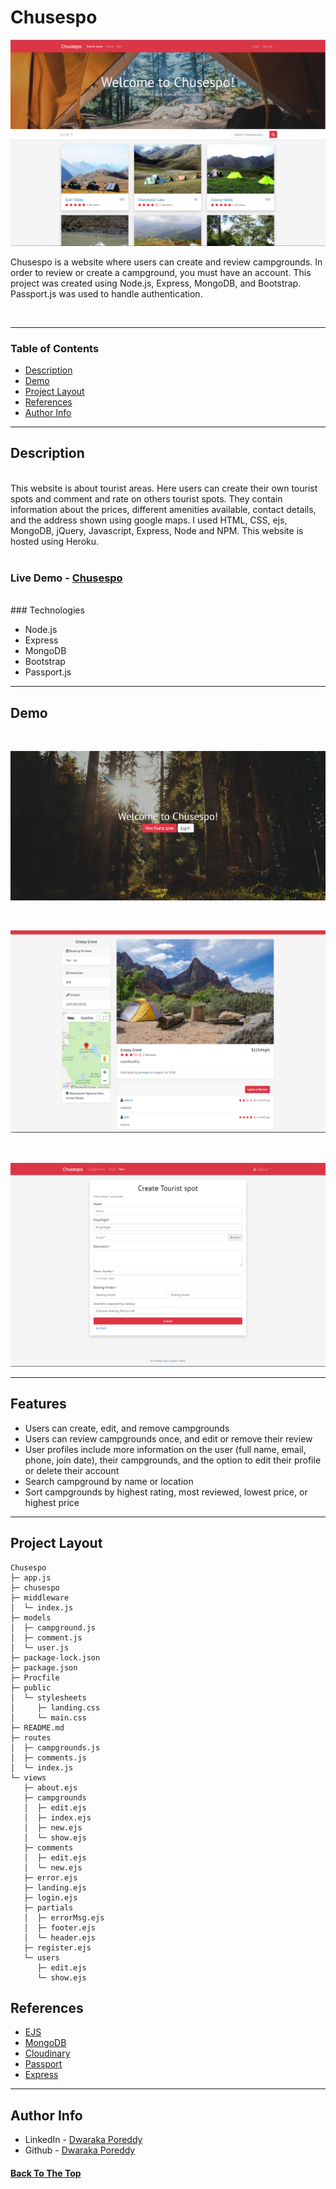# Chusespo

![Project Image](README_IMAGES/1.jpeg)

Chusespo is a website where users can create and review campgrounds. In order to review or create a campground, you must have an account.
This project was created using Node.js, Express, MongoDB, and Bootstrap. Passport.js was used to handle authentication.

<br>


---

### Table of Contents

- [Description](#Description)
- [Demo](#demo)
- [Project Layout](#project-layout)
- [References](#references)
- [Author Info](#author-info)

---

## Description
<br>
This website is about tourist areas. Here users can create their own tourist spots and comment and rate on others tourist spots. They contain information about the prices, different amenities available, contact details, and the address shown using google maps. I used HTML, CSS, ejs, MongoDB, jQuery, Javascript, Express, Node and NPM. This website is hosted using Heroku.
<br>
<br>

### Live Demo - [Chusespo](https://chusespo.herokuapp.com/)

<br>
### Technologies

- Node.js
- Express 
- MongoDB
- Bootstrap
- Passport.js


---

## Demo
<br>
<p align="center">
  <img  src="README_IMAGES\4.jpeg"  > 
</p>
<br>
<p align="center">
  <img  src="README_IMAGES\2.jpeg"  > 
</p>
<br>
<p align="center">
  <img  src="README_IMAGES\3.jpeg"  > 
</p>


---

## Features

- Users can create, edit, and remove campgrounds
- Users can review campgrounds once, and edit or remove their review
- User profiles include more information on the user (full name, email, phone, join date), their campgrounds, and the option to edit their profile or delete their account
- Search campground by name or location
- Sort campgrounds by highest rating, most reviewed, lowest price, or highest price

---

## Project Layout

```
Chusespo
├─ app.js
├─ chusespo
├─ middleware
│  └─ index.js
├─ models
│  ├─ campground.js
│  ├─ comment.js
│  └─ user.js
├─ package-lock.json
├─ package.json
├─ Procfile
├─ public
│  └─ stylesheets
│     ├─ landing.css
│     └─ main.css
├─ README.md
├─ routes
│  ├─ campgrounds.js
│  ├─ comments.js
│  └─ index.js
└─ views
   ├─ about.ejs
   ├─ campgrounds
   │  ├─ edit.ejs
   │  ├─ index.ejs
   │  ├─ new.ejs
   │  └─ show.ejs
   ├─ comments
   │  ├─ edit.ejs
   │  └─ new.ejs
   ├─ error.ejs
   ├─ landing.ejs
   ├─ login.ejs
   ├─ partials
   │  ├─ errorMsg.ejs
   │  ├─ footer.ejs
   │  └─ header.ejs
   ├─ register.ejs
   └─ users
      ├─ edit.ejs
      └─ show.ejs

```

## References

- [EJS](https://ejs.co/)
- [MongoDB](https://www.mongodb.com/)
- [Cloudinary](https://cloudinary.com/)
- [Passport](http://www.passportjs.org/)
- [Express](https://expressjs.com/)

---

## Author Info

- LinkedIn - [Dwaraka Poreddy](https://www.linkedin.com/in/dwarakanath-reddy-poreddy-3bbb231b1/)
- Github - [Dwaraka Poreddy](https://github.com/Dwaraka-Poreddy)

#### [Back To The Top](#Chusespo)

